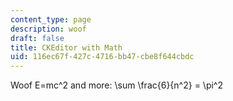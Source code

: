 ```yaml
---
content_type: page
description: woof
draft: false
title: CKEditor with Math
uid: 116ec67f-427c-4716-bb47-cbe8f644cbdc
---
```

Woof E=mc^2 and more: \\sum \\frac{6}{n^2} = \\pi^2